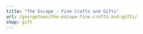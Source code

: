 ```yaml
---
title: "The Escape - Fine Crafts and Gifts"
url: /georgetown/the-escape-fine-crafts-and-gifts/
shop: gift
---
```

